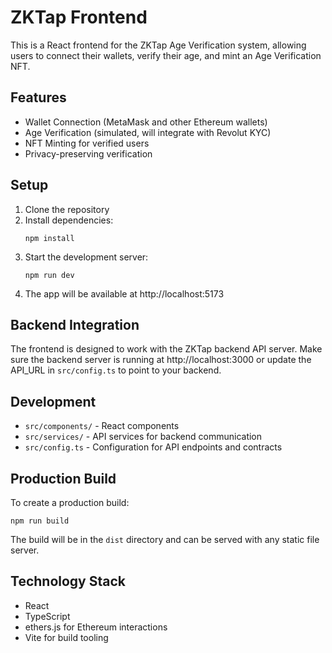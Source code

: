 # ZKTap Frontend

This is a React frontend for the ZKTap Age Verification system, allowing users to connect their wallets, verify their age, and mint an Age Verification NFT.

## Features

- Wallet Connection (MetaMask and other Ethereum wallets)
- Age Verification (simulated, will integrate with Revolut KYC)
- NFT Minting for verified users
- Privacy-preserving verification

## Setup

1. Clone the repository
2. Install dependencies:
   ```
   npm install
   ```
3. Start the development server:
   ```
   npm run dev
   ```
4. The app will be available at http://localhost:5173

## Backend Integration

The frontend is designed to work with the ZKTap backend API server. Make sure the backend server is running at http://localhost:3000 or update the API_URL in `src/config.ts` to point to your backend.

## Development

- `src/components/` - React components
- `src/services/` - API services for backend communication
- `src/config.ts` - Configuration for API endpoints and contracts

## Production Build

To create a production build:

```
npm run build
```

The build will be in the `dist` directory and can be served with any static file server.

## Technology Stack

- React
- TypeScript
- ethers.js for Ethereum interactions
- Vite for build tooling
